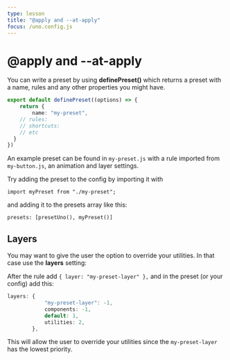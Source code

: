```yaml
---
type: lesson
title: "@apply and --at-apply"
focus: /uno.config.js
---
```


# @apply and --at-apply

You can write a preset by using **definePreset()** which returns a preset with a name, rules and any other properties you might have.

```ts
export default definePreset((options) => {
	return {
		name: "my-preset",
    // rules:
    // shortcuts:
    // etc
  }
})
```

An example preset can be found in `my-preset.js` with a rule imported from `my-button.js`, an animation and layer settings.

Try adding the preset to the config by importing it with 

`import myPreset from "./my-preset";` 

and adding it to the presets array like this: 

`presets: [presetUno(), myPreset()]`

## Layers

You may want to give the user the option to override your utilities. In that case use the **layers** setting:

After the rule add `{ layer: "my-preset-layer" },` and in the preset (or your config) add this:

```ts
layers: {
			"my-preset-layer": -1,
			components: -1,
			default: 1,
			utilities: 2,
		},
```

This will allow the user to override your utilities since the `my-preset-layer` has the lowest priority.
